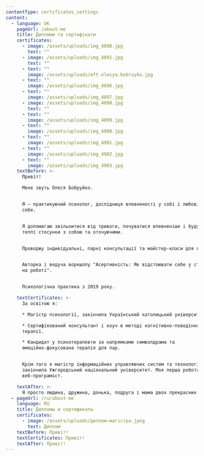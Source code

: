 ```yaml
---
contentType: certificates_settings
content:
  - language: UK
    pageUrl: /about-me
    title: Дипломи та сертифікати
    certificates:
      - image: /assets/uploads/img_4890.jpg
        text: ""
      - image: /assets/uploads/img_4891.jpg
        text: ""
      - text: ""
        image: /assets/uploads/eft-olesya.bobruyko.jpg
      - text: ""
        image: /assets/uploads/img_4896.jpg
      - text: ""
        image: /assets/uploads/img_4897.jpg
      - image: /assets/uploads/img_4898.jpg
        text: ""
      - text: ""
        image: /assets/uploads/img_4899.jpg
      - text: ""
        image: /assets/uploads/img_4900.jpg
      - text: ""
        image: /assets/uploads/img_4901.jpg
      - text: ""
        image: /assets/uploads/img_4902.jpg
      - text: ""
        image: /assets/uploads/img_4903.jpg
    textBefore: >-
      Привіт!

      Мене звуть Олеся Бобруйко.


      Я – практикуючий психолог, дослідниця впевненості у собі і любові до
      себе. 


      Я допомагаю звільнитися від тривоги, почуватися впевненіше і будувати
      теплі стосунки з собою та оточуючими.


      Проводжу індивідуальні, парні консультації та майстер-класи для груп.


      Авторка і ведуча воркшопу "Асертивність: Як відстоювати себе у стосунках і
      на роботі".


      Психологічна практика з 2019 року. 

    textCertificates: >-
      За освітою я:

      * Магістр психології, закінчила Український католицький університет.

      * Сертифікований консультант і коуч в методі когнітивно-поведінкової
      терапії.

      * Кандидат у психотерапевти за напрямками символдрама та
      емоційно-фокусована терапія для пар.


      Крім того я магістр інформаційних управляючих систем та технологій,
      закінчила Ужгородський національний університет. Моя перша робота –
      веб-програміст.

    textAfter: >-
      Я просто людина, дружина, донька, подруга і мама двох прекрасних котиків.
  - pageUrl: /ru/about-me
    language: RU
    title: Дипломы и сертификаты
    certificates:
      - image: /assets/uploads/диплом-магістра.jpeg
        text: Диплом
    textBefore: Привіт!
    textCertificates: Привіт!
    textAfter: Привіт!
---
```

